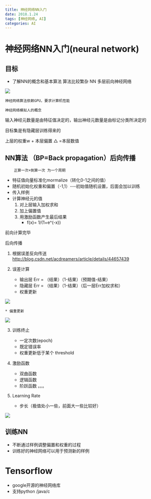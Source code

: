 ```yaml
---
title: 神经网络NN入门
date: 2018.1.24
tags: [神经网络, AI]
categories: AI
---
```


# 神经网络NN入门(neural network)

## 目标
* 了解NN的概念和基本算法
算法比较繁杂
NN 多层前向神经网络

![](/static/img/1.jpg)

	神经网络算法依赖GPU，要求计算机性能

	神经网络模拟人的概念

输入神经元数量是由特征值决定的，输出神经元数量是由标记分类所决定的

目标集是有隐藏层训练得来的

上层的权重w + 本层偏置 △ =本层数值


## NN算法 （BP=Back propagation）后向传播
		正算一次+倒算一次 为一个周期

* 特征值向量标准化mormalize（转化0-1之间的值）
* 随机初始化权重和偏置（-1,1）---初始值随机设置，后面会加以训练
* 传入样例
* 计算神经元的值
	1. 对上层输入加权求和
	2. 加上偏置值
	3. 用激励函数产生最后结果
		* f(x)= 1/(1+e^(-x))

前向计算完毕

后向传播
1. 根据误差反向传送
http://blog.csdn.net/acdreamers/article/details/44657439

2. 误差计算
	* 输出层 Err = （结果）（1-结果）（预期值-结果）
	* 隐藏层 Err = （结果）（1-结果）（后一层Err加权求和）
	* 权重更新

![](/static/img/3.png)

	* 偏重更新

![](/static/img/4.png)

3. 训练终止
	* 一定次数(epoch)
	* 既定错误率
	* 权重更新低于某个 threshold

4. 激励函数
	* 双曲函数
	* 逻辑函数
	* 阶跃函数
	。。。
5. Learning Rate
	* 步长（极值处小一些，前面大一些比较好）


![](/static/img/2.png)

## 训练NN
* 不断通过样例调整偏置和权重的过程
* 训练好的神经网络可以用于预测新的样例

# Tensorflow
* google开源的神经网络库
* 支持python /java/c
